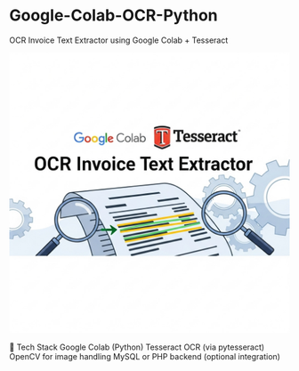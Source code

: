 # Google-Colab-OCR-Python
 OCR Invoice Text Extractor using Google Colab + Tesseract
 
<p align="center">
  <img src="banner2.png" alt="Banner for OCR Invoice Text Extractor">
</p>
🔧 Tech Stack
Google Colab (Python)
Tesseract OCR (via pytesseract)
OpenCV for image handling
MySQL or PHP backend (optional integration)
